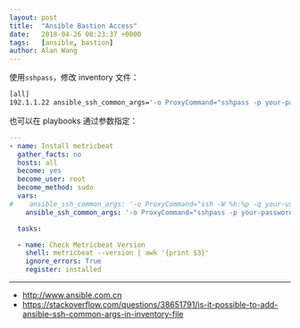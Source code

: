 ```yaml
---
layout: post
title:  "Ansible Bastion Access"
date:   2018-04-26 08:23:37 +0000
tags:   [ansible, bastion]
author: Alan Wang
---
```


使用`sshpass`，修改 inventory 文件：

```sh
[all]
192.1.1.22 ansible_ssh_common_args='-o ProxyCommand="sshpass -p your-password ssh your-user@x.x.x.x -p 22200 nc %h %p"'
```

也可以在 playbooks 通过参数指定：

```yml
---
- name: Install metricbeat
  gather_facts: no
  hosts: all
  become: yes
  become_user: root
  become_method: sudo
  vars:
#    ansible_ssh_common_args: '-o ProxyCommand="ssh -W %h:%p -q your-user@58.xx.xx.xx -p 22200"'
    ansible_ssh_common_args: '-o ProxyCommand="sshpass -p your-password ssh your-user@58.xx.xx.xx -p 22200 nc %h %p"'

  tasks:

  - name: Check Metricbeat Version
    shell: metricbeat --version | awk '{print $3}'
    ignore_errors: True
    register: installed
```

---
- http://www.ansible.com.cn
- https://stackoverflow.com/questions/38651791/is-it-possible-to-add-ansible-ssh-common-args-in-inventory-file